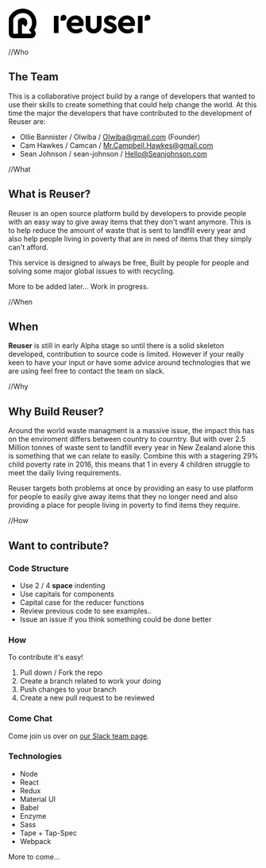 ![Reuser](https://github.com/ReuserOrg/Reuser/blob/master/public/resources/images/logo.png?raw=true "Reuser")

//Who

## The Team

This is a collaborative project build by a range of developers that wanted to use their skills to create something that could help change the world. 
At this time the major the developers that have contributed to the development of Reuser are:

- Ollie Bannister / Olwiba / Olwiba@gmail.com (Founder)
- Cam Hawkes / Camcan / Mr.Campbell.Hawkes@gmail.com
- Sean Johnson / sean-johnson / Hello@Seanjohnson.com

//What

## What is Reuser?

Reuser is an open source platform build by developers to provide people with an easy way to give away items that they don't want anymore.
This is to help reduce the amount of waste that is sent to landfill every year and also help people living in poverty that are in need of items that they simply can't afford.

This service is designed to always be free, Built by people for people and solving some major global issues to with recycling. 

More to be added later... Work in progress.

//When

## When

__Reuser__ is still in early Alpha stage so until there is a solid skeleton developed, contribution to source code is limited. However if your really keen to have your input or have some advice around technologies that we are using feel free to contact the team on slack.  

//Why

## Why Build Reuser?

Around the world waste managment is a massive issue, the impact this has on the enviroment differs between country to courntry. But with over 2.5 Million tonnes of waste sent to landfill every year in New Zealand alone this is something that we can relate to easily. Combine this with a stagering 29% child poverty rate in 2016, this means that 1 in every 4 children struggle to meet the daily living requirements. 

Reuser targets both problems at once by providing an easy to use platform for people to easily give away items that they no longer need and also providing a place for people living in poverty to find items they require.

//How

## Want to contribute?

### Code Structure

- Use 2 / 4 __space__ indenting 
- Use capitals for components
- Capital case for the reducer functions
- Review previous code to see examples..
- Issue an issue if you think something could be done better

### How

To contribute it's easy! 

1. Pull down / Fork the repo
2. Create a branch related to work your doing
3. Push changes to your branch
4. Create a new pull request to be reviewed

### Come Chat

Come join us over on [our Slack team page](https://reuser.slack.com).

### Technologies

- Node
- React
- Redux
- Material UI
- Babel
- Enzyme
- Sass
- Tape + Tap-Spec
- Webpack

More to come...
